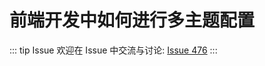 # 前端开发中如何进行多主题配置



::: tip Issue 
 欢迎在 Issue 中交流与讨论: [Issue 476](https://github.com/shfshanyue/Daily-Question/issues/476) 
:::



